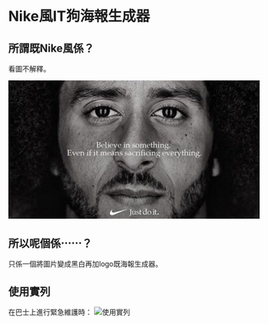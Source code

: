 # Nike風IT狗海報生成器

## 所謂既Nike風係？ ##

看圖不解釋。

![Nike風海報](https://raw.githubusercontent.com/icelam/nike-poster-generator/master/src/assets/images/og/og-img.jpg)

## 所以呢個係⋯⋯？ ##
只係一個將圖片變成黑白再加logo既海報生成器。

## 使用實列 ##

在巴士上進行緊急維護時：
![使用實列](https://raw.githubusercontent.com/icelam/nike-poster-generator/master/src/assets/design/sample.jpg)
